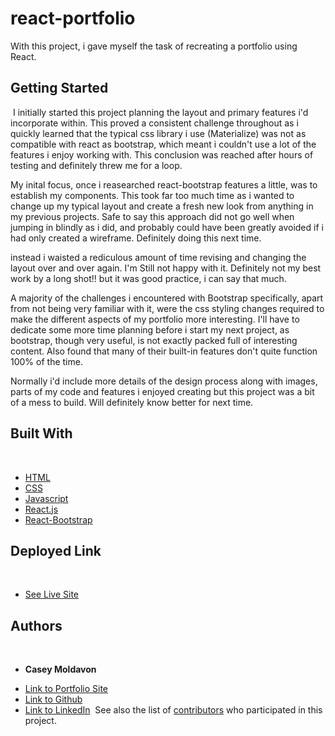 # react-portfolio

With this project, i gave myself the task of recreating a portfolio using React.
​
## Getting Started
​
I initially started this project planning the layout and primary features i'd incorporate within. This proved a consistent challenge throughout as i quickly learned that the typical css library i use (Materialize) was not as compatible with react as bootstrap, which meant i couldn't use a lot of the features i enjoy working with. This conclusion was reached after hours of testing and definitely threw me for a loop.

My inital focus, once i reasearched react-bootstrap features a little, was to establish my components. This took far too much time as i wanted to change up my typical layout and create a fresh new look from anything in my previous projects. Safe to say this approach did not go well when jumping in blindly as i did, and probably could have been greatly avoided if i had only created a wireframe. Definitely doing this next time.

instead i waisted a rediculous amount of time revising and changing the layout over and over again. I'm Still not happy with it. Definitely not my best work by a long shot!! but it was good practice, i can say that much.

A majority of the challenges i encountered with Bootstrap specifically, apart from not being very familiar with it, were the css styling changes required to make the different aspects of my portfolio more interesting. I'll have to dedicate some more time planning before i start my next project, as bootstrap, though very useful, is not exactly packed full of interesting content. Also found that many of their built-in features don't quite function 100% of the time.

Normally i'd include more details of the design process along with images, parts of my code and features i enjoyed creating but this project was a bit of a mess to build. Will definitely know better for next time.


## Built With
​
* [HTML](https://developer.mozilla.org/en-US/docs/Web/HTML)
* [CSS](https://developer.mozilla.org/en-US/docs/Web/CSS)
* [Javascript](https://developer.mozilla.org/en-US/docs/Web/JavaScript)
* [React.js](https://reactjs.org/)
* [React-Bootstrap](https://react-bootstrap.github.io/getting-started/introduction/)
​

## Deployed Link
​
* [See Live Site]()
​
## Authors
​

* **Casey Moldavon** 
​
- [Link to Portfolio Site]()
- [Link to Github](https://github.com/casey-moldavon/react-portfolio)
- [Link to LinkedIn](https://www.linkedin.com/in/casey-moldavon-442a1761/)
​
See also the list of [contributors](https://github.com/your/project/contributors) who participated in this project.
